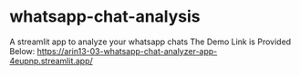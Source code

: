 # whatsapp-chat-analysis
A streamlit app to analyze your whatsapp chats
The Demo Link is Provided Below:
https://arin13-03-whatsapp-chat-analyzer-app-4eupnp.streamlit.app/
